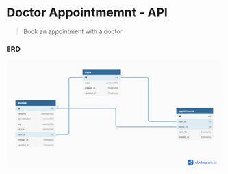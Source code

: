 # Doctor Appointmemnt - API

> Book an appointment with a doctor

### ERD
![screenshot](https://github.com/olawale-o/rails_appointment/blob/setup/erd.png?raw=true")